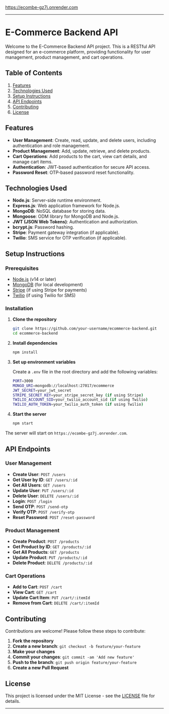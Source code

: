 https://ecombe-gz7j.onrender.com

---

# E-Commerce Backend API

Welcome to the E-Commerce Backend API project. This is a RESTful API designed for an e-commerce platform, providing functionality for user management, product management, and cart operations.

## Table of Contents

1. [Features](#features)
2. [Technologies Used](#technologies-used)
3. [Setup Instructions](#setup-instructions)
4. [API Endpoints](#api-endpoints)
5. [Contributing](#contributing)
6. [License](#license)

## Features

- **User Management**: Create, read, update, and delete users, including authentication and role management.
- **Product Management**: Add, update, retrieve, and delete products.
- **Cart Operations**: Add products to the cart, view cart details, and manage cart items.
- **Authentication**: JWT-based authentication for secure API access.
- **Password Reset**: OTP-based password reset functionality.

## Technologies Used

- **Node.js**: Server-side runtime environment.
- **Express.js**: Web application framework for Node.js.
- **MongoDB**: NoSQL database for storing data.
- **Mongoose**: ODM library for MongoDB and Node.js.
- **JWT (JSON Web Tokens)**: Authentication and authorization.
- **bcrypt.js**: Password hashing.
- **Stripe**: Payment gateway integration (if applicable).
- **Twilio**: SMS service for OTP verification (if applicable).

## Setup Instructions

### Prerequisites

- [Node.js](https://nodejs.org/) (v14 or later)
- [MongoDB](https://www.mongodb.com/try/download/community) (for local development)
- [Stripe](https://stripe.com/) (if using Stripe for payments)
- [Twilio](https://www.twilio.com/) (if using Twilio for SMS)

### Installation

1. **Clone the repository**

    ```bash
    git clone https://github.com/your-username/ecommerce-backend.git
    cd ecommerce-backend
    ```

2. **Install dependencies**

    ```bash
    npm install
    ```

3. **Set up environment variables**

    Create a `.env` file in the root directory and add the following variables:

    ```bash
    PORT=3000
    MONGO_URI=mongodb://localhost:27017/ecommerce
    JWT_SECRET=your_jwt_secret
    STRIPE_SECRET_KEY=your_stripe_secret_key (if using Stripe)
    TWILIO_ACCOUNT_SID=your_twilio_account_sid (if using Twilio)
    TWILIO_AUTH_TOKEN=your_twilio_auth_token (if using Twilio)
    ```

4. **Start the server**

    ```bash
    npm start
    ```

The server will start on `https://ecombe-gz7j.onrender.com`.

## API Endpoints

### User Management

- **Create User**: `POST /users`
- **Get User by ID**: `GET /users/:id`
- **Get All Users**: `GET /users`
- **Update User**: `PUT /users/:id`
- **Delete User**: `DELETE /users/:id`
- **Login**: `POST /login`
- **Send OTP**: `POST /send-otp`
- **Verify OTP**: `POST /verify-otp`
- **Reset Password**: `POST /reset-password`

### Product Management

- **Create Product**: `POST /products`
- **Get Product by ID**: `GET /products/:id`
- **Get All Products**: `GET /products`
- **Update Product**: `PUT /products/:id`
- **Delete Product**: `DELETE /products/:id`

### Cart Operations

- **Add to Cart**: `POST /cart`
- **View Cart**: `GET /cart`
- **Update Cart Item**: `PUT /cart/:itemId`
- **Remove from Cart**: `DELETE /cart/:itemId`

## Contributing

Contributions are welcome! Please follow these steps to contribute:

1. **Fork the repository**
2. **Create a new branch**: `git checkout -b feature/your-feature`
3. **Make your changes**
4. **Commit your changes**: `git commit -am 'Add new feature'`
5. **Push to the branch**: `git push origin feature/your-feature`
6. **Create a new Pull Request**

## License

This project is licensed under the MIT License - see the [LICENSE](LICENSE) file for details.

---

